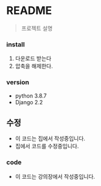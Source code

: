 # README
> 프로젝트 설명

### install
1. 다운로드 받는다
2. 압축을 해제한다.

### version
- python 3.8.7
- Django 2.2

## 수정
- 이 코드는 집에서 작성중입니다.
- 집에서 코드를 수정중입니다.

### code
- 이 코드는 강의장에서 작성중입니다.

